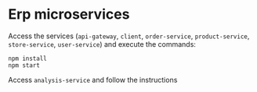 # Erp microservices

Access the services (`api-gateway`, `client`, `order-service`, `product-service`, `store-service`, `user-service`) and execute the commands:
```
npm install
npm start
```

Access `analysis-service` and follow the instructions
